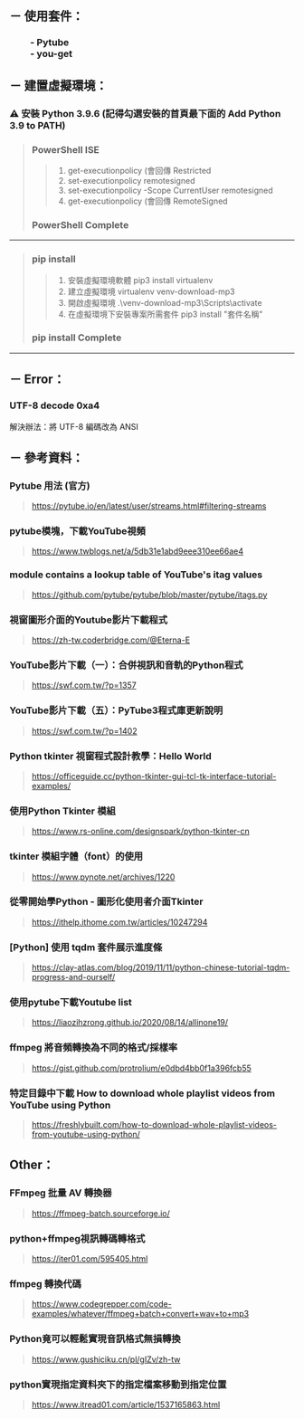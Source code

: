 ## － 使用套件：
### &emsp;&emsp; - Pytube <br> &emsp;&emsp; - you-get

## － 建置虛擬環境：
###  ⚠ 安裝 Python 3.9.6 (記得勾選安裝的首頁最下面的 Add Python 3.9 to PATH)
> ###  PowerShell ISE
>> 1. get-executionpolicy (會回傳 Restricted
>> 2. set-executionpolicy remotesigned
>> 3. set-executionpolicy -Scope CurrentUser remotesigned
>> 4. get-executionpolicy (會回傳 RemoteSigned
> ### PowerShell Complete 
---
> ### pip install
>> 1. 安裝虛擬環境軟體 pip3 install virtualenv  
>> 2. 建立虛擬環境 virtualenv venv-download-mp3
>> 3. 開啟虛擬環境 .\venv-download-mp3\Scripts\activate
>> 4. 在虛擬環境下安裝專案所需套件 pip3 install "套件名稱"
> ### pip install Complete
---
## － Error：
### UTF-8 decode 0xa4
解決辦法：將 UTF-8 編碼改為 ANSI 

## － 參考資料：

### Pytube 用法 (官方)
> https://pytube.io/en/latest/user/streams.html#filtering-streams

### pytube模塊，下載YouTube視頻
> https://www.twblogs.net/a/5db31e1abd9eee310ee66ae4

### module contains a lookup table of YouTube's itag values
> https://github.com/pytube/pytube/blob/master/pytube/itags.py

### 視窗圖形介面的Youtube影片下載程式
> https://zh-tw.coderbridge.com/@Eterna-E

### YouTube影片下載（一）：合併視訊和音軌的Python程式
> https://swf.com.tw/?p=1357

### YouTube影片下載（五）：PyTube3程式庫更新說明
> https://swf.com.tw/?p=1402

### Python tkinter 視窗程式設計教學：Hello World
> https://officeguide.cc/python-tkinter-gui-tcl-tk-interface-tutorial-examples/

### 使用Python Tkinter 模組
> https://www.rs-online.com/designspark/python-tkinter-cn

### tkinter 模組字體（font）的使用
> https://www.pynote.net/archives/1220

### 從零開始學Python - 圖形化使用者介面Tkinter
> https://ithelp.ithome.com.tw/articles/10247294

### [Python] 使用 tqdm 套件展示進度條
> https://clay-atlas.com/blog/2019/11/11/python-chinese-tutorial-tqdm-progress-and-ourself/

### 使用pytube下載Youtube list
> https://liaozihzrong.github.io/2020/08/14/allinone19/

### ffmpeg 將音頻轉換為不同的格式/採樣率
> https://gist.github.com/protrolium/e0dbd4bb0f1a396fcb55

### 特定目錄中下載 How to download whole playlist videos from YouTube using Python 
> https://freshlybuilt.com/how-to-download-whole-playlist-videos-from-youtube-using-python/

## Other：
### FFmpeg 批量 AV 轉換器
> https://ffmpeg-batch.sourceforge.io/

### python+ffmpeg視訊轉碼轉格式
> https://iter01.com/595405.html

### ffmpeg 轉換代碼
> https://www.codegrepper.com/code-examples/whatever/ffmpeg+batch+convert+wav+to+mp3

### Python竟可以輕鬆實現音訊格式無損轉換
> https://www.gushiciku.cn/pl/gIZv/zh-tw

### python實現指定資料夾下的指定檔案移動到指定位置
> https://www.itread01.com/article/1537165863.html
